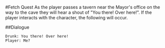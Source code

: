 #Fetch Quest
As the player passes a tavern near the Mayor's office on the way to the cave they will hear a shout of "You there! Over here!".
If the player interacts with the character, the following will occur.

##Dialogue
```
Drunk: You there! Over here!
Player: Me?

```
